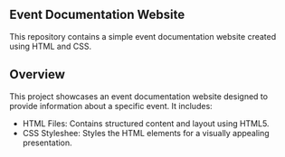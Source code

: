 ## Event Documentation Website

This repository contains a simple event documentation website created using HTML and CSS.

## Overview

This project showcases an event documentation website designed to provide information about a specific event. It includes:

- HTML Files: Contains structured content and layout using HTML5.
- CSS Styleshee: Styles the HTML elements for a visually appealing presentation.
